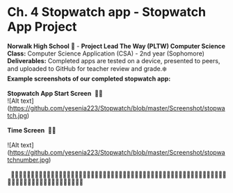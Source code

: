# Ch. 4 Stopwatch app - Stopwatch App Project <br>
<b> Norwalk High School</b> :school: - <b>Project Lead The Way (PLTW) Computer Science</b><br>
<b>Class:</b> Computer Science Application (CSA) - 2nd year (Sophomore)<br>
<b>Deliverables:</b> Completed apps are tested on a device, presented to peers, and uploaded to GitHub for teacher review and grade.:snowflake:
<br> 
<b> Example screenshots of our completed stopwatch app: </b><br><br>
<b> Stopwatch App Start Screen</b>&nbsp;&nbsp;:dog::cherry_blossom:<brb><br>
![Alt text] (https://github.com/yesenia223/Stopwatch/blob/master/Screenshot/stopwatch.jpg)
<br><br>
<b> Time Screen</b>&nbsp;&nbsp;:penguin::hibiscus:<br><br>
![Alt text] (https://github.com/yesenia223/Stopwatch/blob/master/Screenshot/stopwatchnumber.jpg)
<br><br>
<b></b>&nbsp;&nbsp;:honeybee::pizza::pizza::pizza::pizza::pizza::pizza::pizza::pizza::pizza::pizza::pizza::pizza::pizza::pizza::pizza::pizza::pizza::pizza::pizza::pizza::pizza::pizza::pizza::pizza::pizza::pizza::pizza::pizza::pizza::pizza::pizza::pizza::pizza::pizza::pizza::pizza::pizza::pizza::pizza::pizza::pizza::pizza::pizza::pizza::pizza::pizza::pizza::pizza::pizza::pizza::pizza::pizza::pizza::pizza::pizza::pizza::pizza::pizza::pizza::pizza::pizza::pizza::pizza::pizza::pizza::pizza::pizza::pizza::pizza::pizza::pizza::pizza:<br><br>


